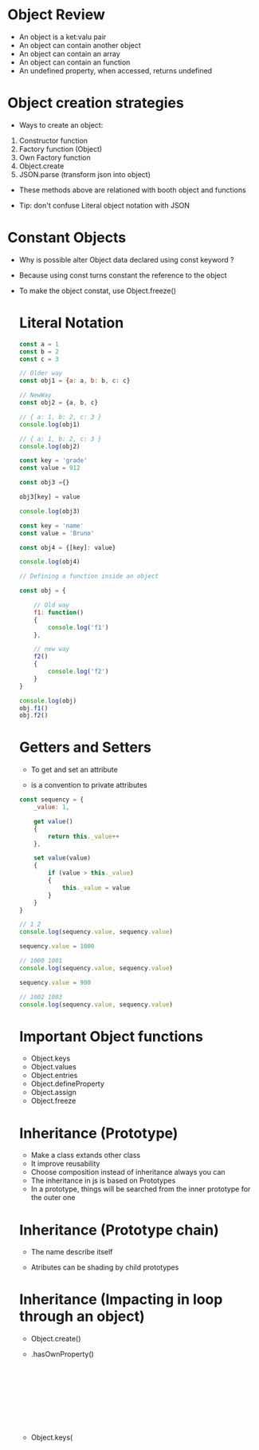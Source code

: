 # Object Review

- An object is a ket:valu pair
- An object can contain another object
- An object can contain an array
- An object can contain an function
- An undefined property, when accessed, returns undefined

# Object creation strategies

- Ways to create an object:

1. Constructor function
2. Factory function (Object)
3. Own Factory function
4. Object.create
5. JSON.parse (transform json into object)

- These methods above are relationed with booth object and functions

- Tip: don't confuse Literal object notation with JSON

# Constant Objects

- Why is possible alter Object data declared using const keyword ?

- Because using const turns constant the reference to the object

- To make the object constat, use Object.freeze(<object>)

# Literal Notation

```javascript
const a = 1
const b = 2
const c = 3

// Older way
const obj1 = {a: a, b: b, c: c}

// NewWay
const obj2 = {a, b, c}

// { a: 1, b: 2, c: 3 }
console.log(obj1)

// { a: 1, b: 2, c: 3 }
console.log(obj2)
```

```javascript
const key = 'grade'
const value = 912

const obj3 ={}

obj3[key] = value

console.log(obj3)
```

```javascript
const key = 'name'
const value = 'Bruno'

const obj4 = {[key]: value}

console.log(obj4)
```

```javascript
// Defining a function inside an object

const obj = {

	// Old way
	f1: function()
	{
		console.log('f1')
	},

	// new way
	f2()
	{
		console.log('f2')
	}
}

console.log(obj)
obj.f1()
obj.f2()
```

# Getters and Setters

- To get and set an attribute

- <uderline><attribute> is a convention to private attributes

```javascript
const sequency = {
	_value: 1,

	get value()
	{
		return this._value++
	},

	set value(value)
	{
		if (value > this._value)
		{
			this._value = value
		}
	}
}

// 1 2
console.log(sequency.value, sequency.value)

sequency.value = 1000

// 1000 1001
console.log(sequency.value, sequency.value)

sequency.value = 900

// 1002 1003
console.log(sequency.value, sequency.value)
```

# Important Object functions

- Object.keys
- Object.values
- Object.entries
- Object.defineProperty
- Object.assign
- Object.freeze

# Inheritance (Prototype)

- Make a class extands other class
- It improve reusability
- Choose composition instead of inheritance always you can
- The inheritance in js is based on Prototypes
- In a prototype, things will be searched from the inner prototype for the outer one

# Inheritance (Prototype chain)

- The name describe itself

- Atributes can be shading by child prototypes

# Inheritance (Impacting in loop through an object)

- Object.create(<fatherObject>)

- <object>.hasOwnProperty(<property>)

- Object.keys(<object>)

- for (key in <object>) {}

# Inheritance (function and prototype)

- When we create differents objects from the same constructor function, the objects has the same __proto__ property by default

# Inheritance (typeof)

- typeof String
- typeof Array
- typeof Object
- NEVER OVERRIDE BUILT IN PROTOTYPE FUNCTIONS

# Inheritance (new)

- Even Objects are functions
- We can have Constructor functions
- We can instantiate Constructor functions with <code>new</code> operator

# Avoid Modifications

- <code>Object.preventExtensions(<object>)</code> prevents add properties 

- <code>Object.seal(<object>)</code> prevents add/delete properties

- <code>Object.freeze(<object>)</code> sealed + constant property values

# JSON vs Object

- JSON means JavaScript Object Notation
- JSON is a String representation of an object
- JSON is a format is interoperable between systems
- <code>JSON.stringify(obj)</code>
- <code>JSON.parse(string)</code>
- You can validate JSON format by <a href="https://jsonlint.com/">Json lint</a>

# Classes

- We might use constructor functions instead of classes
- But they both works well
- Class mechanism in JS is made on top of functions
- Inheritance (<code>extends</code>) mechanism in JS is made on top of prototype

